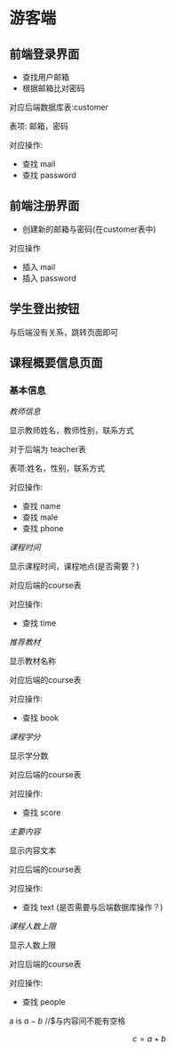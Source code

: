 # 游客端

## 前端登录界面
- 查找用户邮箱
- 根据邮箱比对密码

对应后端数据库表:customer

表项: 邮箱，密码

对应操作:
- 查找 mail
- 查找 password

## 前端注册界面

- 创建新的邮箱与密码(在customer表中)

对应操作

- 插入 mail
- 插入 password

## 学生登出按钮
与后端没有关系，跳转页面即可

## 课程概要信息页面

### 基本信息

*教师信息*

显示教师姓名，教师性别，联系方式

对于后端为 teacher表

表项:姓名，性别，联系方式

对应操作:
- 查找 name
- 查找 male
- 查找 phone

*课程时间*

显示课程时间，课程地点(是否需要？)

对应后端的course表

对应操作:
- 查找 time

*推荐教材*

显示教材名称

对应后端的course表

对应操作:
- 查找 book

*课程学分*

显示学分数

对应后端的course表

对应操作:
- 查找 score

*主要内容*

显示内容文本

对应后端的course表

对应操作:
- 查找 text
(是否需要与后端数据库操作？)

*课程人数上限*

显示人数上限

对应后端的course表

对应操作:
- 查找 people

a is $a-b$ //$与内容间不能有空格

$$
c=a+b
$$